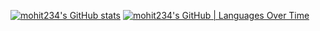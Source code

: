 [![mohit234's GitHub stats](https://stats.quine.sh/mohit234/github?theme=dark-aurora&texture=carbon-fiber)](https://quine.sh)
[![mohit234's GitHub | Languages Over Time](https://stats.quine.sh/mohit234/languages-over-time?theme=dracula&title=My+Languages+Over+Time&width=500&height=200&bgColor=1e1e1e)](https://quine.sh)

